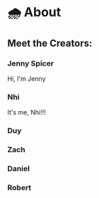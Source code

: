 <!-- TODO add picture 
<p align="center">
<img width="671" alt="Screenshot of our game" src="">
</p>
-->

# :cloud_with_rain: About <!--(insert game name)-->

## Meet the Creators:
### Jenny Spicer
Hi, I'm Jenny
### Nhi
It's me, Nhi!!!
### Duy
### Zach
### Daniel
### Robert
